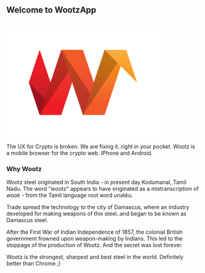 ## Welcome to WootzApp


<br>
<img src="/image/logo2.png"  width="400">
<br>

The UX for Crypto is broken. We are fixing it..right  in your pocket.
Wootz is a mobile browser for the crypto web. IPhone and Android. 

### Why Wootz

Wootz steel originated in South India - in present day Kodumanal, Tamil Nadu. The word "*wootz*" appears to have originated as a mistranscription of *wook*  - from the Tamil language root word *urukku*.

Trade spread the technology to the city of Damascus, where an industry developed for making weapons of this steel..and began to be known as Damascus steel. 

After the First War of Indian Independence of 1857, the colonial British government frowned upon weapon-making by Indians. This led to the stoppage of the production of Wootz. And the secret was lost forever.

Wootz is the strongest, sharpest and best steel in the world. Definitely better than Chrome ;)
